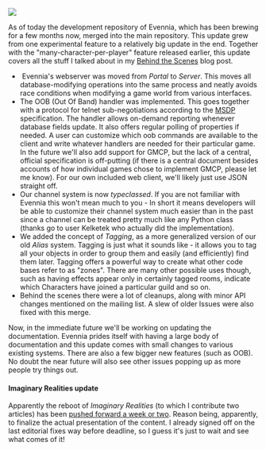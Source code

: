 [![](https://4.bp.blogspot.com/-RcZi6McnLtc/Upd90AEpnTI/AAAAAAAACHA/ALGE2Ompi6k/s200/FS-0609-Merger-1.jpg)](https://4.bp.blogspot.com/-RcZi6McnLtc/Upd90AEpnTI/AAAAAAAACHA/ALGE2Ompi6k/s1600/FS-0609-Merger-1.jpg)

As of today the development repository of Evennia, which has been brewing for a few months now, merged into the main repository. This update grew from one experimental feature to a relatively big update in the end. Together with the "many-character-per-player" feature released earlier, this update covers all the stuff I talked about in my [Behind the Scenes](http://evennia.blogspot.se/2013/01/churning-behind-scenes.html) blog post.  
  

-    Evennia's webserver was moved from _Portal_ to _Server_. This moves all database-modifying operations into the same process and neatly avoids race conditions when modifying a game world from various interfaces. 
-   The OOB (Out Of Band) handler was implemented. This goes together with a protocol for telnet sub-negotiations according to the [MSDP](http://tintin.sourceforge.net/msdp/) specification. The handler allows on-demand reporting whenever database fields update. It also offers regular polling of properties if needed. A user can customize which oob commands are available to the client and write whatever handlers are needed for their particular game. In the future we'll also add support for GMCP, but the lack of a central, official specification is off-putting (if there is a central document besides accounts of how individual games chose to implement GMCP, please let me know). For our own included web client, we'll likely just use JSON straight off.
-   Our channel system is now _typeclassed_. If you are not familiar with Evennia this won't mean much to you - In short it means developers will be able to customize their channel system much easier than in the past since a channel can be treated pretty much like any Python class (thanks go to user Kelketek who actually did the implementation).
-   We added the concept of _Tagging_, as a more generalized version of our old _Alias_ system. Tagging is just what it sounds like - it allows you to tag all your objects in order to group them and easily (and efficiently) find them later. Tagging offers a powerful way to create what other code bases refer to as "zones". There are many other possible uses though, such as having effects appear only in certainly tagged rooms, indicate which Characters have joined a particular guild and so on. 
-   Behind the scenes there were a lot of cleanups, along with minor API changes mentioned on the mailing list. A slew of older Issues were also fixed with this merge.

Now, in the immediate future we'll be working on updating the documentation. Evennia prides itself with having a large body of documentation and this update comes with small changes to various existing systems. There are also a few bigger new features (such as OOB). No doubt the near future will also see other issues popping up as more people try things out.  

#### Imaginary Realities update

Apparently the reboot of _Imaginary Realities_ (to which I contribute two articles) has been [pushed forward a week or two](http://posted-stuff.blogspot.se/2013/11/imaginary-realities-update_15.html). Reason being, apparently, to finalize the actual presentation of the content. I already signed off on the last editorial fixes way before deadline, so I guess it's just to wait and see what comes of it!